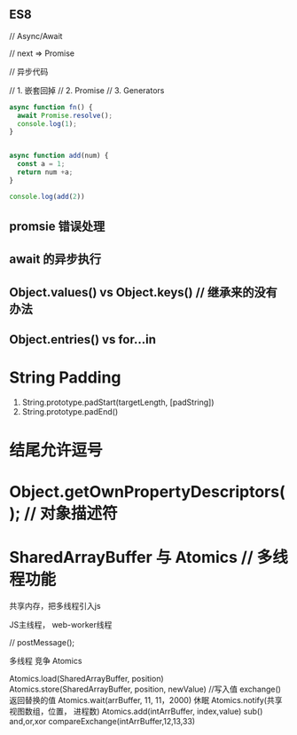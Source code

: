 ## ES8

// Async/Await

// next => Promise


// 异步代码

// 1. 嵌套回掉
// 2. Promise
// 3. Generators

```js
async function fn() {
  await Promise.resolve();
  console.log(1);
}


async function add(num) {
  const a = 1;
  return num +a;
}

console.log(add(2))

```

## promsie 错误处理

## await 的异步执行

## Object.values() vs Object.keys() // 继承来的没有办法

## Object.entries() vs for...in 


# String Padding


1. String.prototype.padStart(targetLength, [padString])
2. String.prototype.padEnd()

# 结尾允许逗号

# Object.getOwnPropertyDescriptors(); // 对象描述符

# SharedArrayBuffer 与 Atomics // 多线程功能

共享内存，把多线程引入js

JS主线程， web-worker线程

// postMessage();

多线程 竞争 Atomics

Atomics.load(SharedArrayBuffer, position)
Atomics.store(SharedArrayBuffer, position, newValue) //写入值
exchange() 返回替换的值
Atomics.wait(arrBuffer, 11, 11，2000) 休眠
Atomics.notify(共享视图数组，位置， 进程数)
Atomics.add(intArrBuffer, index,value)
sub()
and,or,xor
compareExchange(intArrBuffer,12,13,33)


